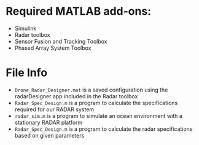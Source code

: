 # Required MATLAB add-ons:

* Simulink
* Radar toolbox
* Sensor Fusion and Tracking Toolbox
* Phased Array System Toolbox

# File Info

* `Drone_Radar_Designer.mat` is a saved configuration using the radarDesigner app included in the Radar toolbox
* `Radar_Spec_Design.m` is a program to calculate the specifications required for our RADAR system
* `radar_sim.m` is a program to simulate an ocean environment with a stationary RADAR platform
* `Radar_Spec_Design.m` is a program to calculate the radar specifications based on given parameters
